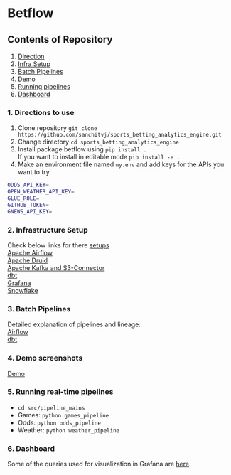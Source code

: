 # Betflow

## Contents of Repository
1. [Direction](#1-directions-to-use)
2. [Infra Setup](#2-infrastructure-setup)
3. [Batch Pipelines](#3-batch-pipelines)
4. [Demo](#4-demo-screenshots)
5. [Running pipelines](#5-running-real-time-pipelines)
6. [Dashboard](#6-dashboard)


### 1. Directions to use

1. Clone repository
`git clone https://github.com/sanchitvj/sports_betting_analytics_engine.git`
2. Change directory
`cd sports_betting_analytics_engine`
3. Install package betflow using
`pip install .`  
If you want to install in editable mode `pip install -e .`
4. Make an environment file named `my.env` and add keys for the APIs you want to try    
```bash
ODDS_API_KEY=
OPEN_WEATHER_API_KEY=
GLUE_ROLE=
GITHUB_TOKEN=
GNEWS_API_KEY=
```

### 2. Infrastructure Setup

Check below links for there [setups](setups/README.md)  
[Apache Airflow](setups/airflow.md)  
[Apache Druid](setups/druid.md)  
[Apache Kafka and S3-Connector](setups/kafka.md)  
[dbt](setups/dbt.md)  
[Grafana](setups/grafana.md)  
[Snowflake](setups/snowflake.md)  

### 3. Batch Pipelines
Detailed explanation of pipelines and lineage:  
[Airflow](dags/README.md)  
[dbt](dbt/README.md)

### 4. Demo screenshots

[Demo](demo.md)

### 5. Running real-time pipelines
- `cd src/pipeline_mains`
- Games: `python games_pipeline`
- Odds: `python odds_pipeline`
- Weather: `python weather_pipeline`
  
### 6. Dashboard
Some of the queries used for visualization in Grafana are [here](src/grafana_viz_queries).